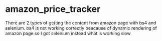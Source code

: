 # amazon_price_tracker

There are 2 types of getting the content from amazon page with bs4 and selenium. bs4 is not working correctly beacause of dynamic rendering of amazon page so I got selenium instead what is working slow
